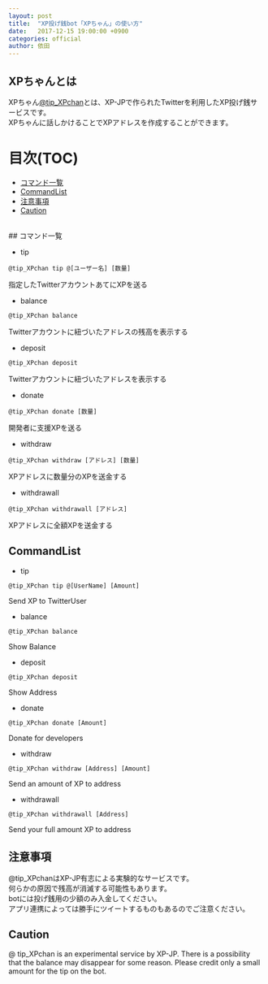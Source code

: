 ```yaml
---
layout: post
title:  "XP投げ銭bot「XPちゃん」の使い方"
date:   2017-12-15 19:00:00 +0900
categories: official
author: 依田
---
```

## XPちゃんとは
XPちゃん[@tip_XPchan](https://twitter.com/tip_XPchan)とは、XP-JPで作られたTwitterを利用したXP投げ銭サービスです。  
XPちゃんに話しかけることでXPアドレスを作成することができます。  

# 目次(TOC)
- [コマンド一覧](#コマンド一覧)
- [CommandList](#commandlist)
- [注意事項](#注意事項)
- [Caution](#caution)

<br>
## コマンド一覧

- tip
```
@tip_XPchan tip @[ユーザー名] [数量]
```
指定したTwitterアカウントあてにXPを送る

- balance
```
@tip_XPchan balance
```
Twitterアカウントに紐づいたアドレスの残高を表示する

- deposit
```
@tip_XPchan deposit
```
Twitterアカウントに紐づいたアドレスを表示する

- donate
```
@tip_XPchan donate [数量]
```
開発者に支援XPを送る

- withdraw
```
@tip_XPchan withdraw [アドレス] [数量]
```
XPアドレスに数量分のXPを送金する

- withdrawall
```
@tip_XPchan withdrawall [アドレス]
```
XPアドレスに全額XPを送金する

## CommandList

- tip
```
@tip_XPchan tip @[UserName] [Amount]
```
Send XP to TwitterUser

- balance
```
@tip_XPchan balance
```
Show Balance

- deposit
```
@tip_XPchan deposit
```
Show Address

- donate
```
@tip_XPchan donate [Amount]
```
Donate for developers

- withdraw
```
@tip_XPchan withdraw [Address] [Amount]
```
Send an amount of XP to address

- withdrawall
```
@tip_XPchan withdrawall [Address]
```
Send your full amount XP to address

## 注意事項
@tip_XPchanはXP-JP有志による実験的なサービスです。  
何らかの原因で残高が消滅する可能性もあります。  
botには投げ銭用の少額のみ入金してください。  
アプリ連携によっては勝手にツイートするものもあるのでご注意ください。

## Caution  
@ tip_XPchan is an experimental service by XP-JP.
There is a possibility that the balance may disappear for some reason.
Please credit only a small amount for the tip on the bot.
